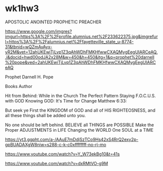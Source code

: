 # wk1hw3
APOSTOLIC ANOINTED PROPHETIC PREACHER

https://www.google.com/imgres?imgurl=https%3A%2F%2Fprofile.alumnius.net%2F233622375.jpg&imgrefurl=https%3A%2F%2Falumnius.net%2Ffayetteville_state_u-8774-31&tbnid=wQZmAvAyx-yR2M&vet=12ahUKEwiTjLvp1Z3qAhWDhFMKHfwwCXAQMygEegUIARCeAQ..i&docid=hwd00odJA2x28M&w=450&h=450&itg=1&q=prophet%20darnell%20pope&ved=2ahUKEwiTjLvp1Z3qAhWDhFMKHfwwCXAQMygEegUIARCeAQ

Prophet Darnell H. Pope

Books Author

Hit from Behind: While in the Church
The Perfect Pattern
Staying F.O.C.U.S. with GOD
Knowing GOD: It's Time for Change
Matthew 6:33:

But seek ye First the KINGDOM of GOD and all of HIS RIGHTEOSNESS, and all these things shall be added unto you.

 No one should be left behind.
 BELIEVE all THINGS are POSSIBLE
 Make the Proper ADJUSTMENTS in LIFE
Changing the WORLD One SOUL at a TIME



https://yt3.ggpht.com/a-/AAuE7mDdjSzTCo9Hs42xS4RrQ2exy2p-gpBUADAXgW8niw=s288-c-k-c0xffffffff-no-rj-mo

https://www.youtube.com/watch?v=Y_W73ekBg10&t=41s

https://www.youtube.com/watch?v=dxRMtVO-g9M
